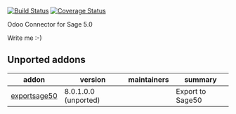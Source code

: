 [![Build Status](https://travis-ci.org/OCA/connector-sage-50.svg?branch=10.0)](https://travis-ci.org/OCA/connector-sage-50)
[![Coverage Status](https://coveralls.io/repos/OCA/connector-sage-50/badge.png?branch=10.0)](https://coveralls.io/r/OCA/connector-sage-50?branch=10.0)

Odoo Connector for Sage 5.0

Write me :-)

[//]: # (addons)

Unported addons
---------------
addon | version | maintainers | summary
--- | --- | --- | ---
[exportsage50](exportsage50/) | 8.0.1.0.0 (unported) |  | Export to Sage50

[//]: # (end addons)
